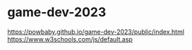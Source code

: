 # game-dev-2023
https://powbaby.github.io/game-dev-2023/public/index.html <br>
https://www.w3schools.com/js/default.asp <br>
